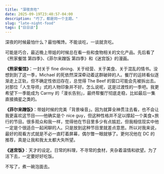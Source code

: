 ```yaml
---
title: "深夜贪吃"
date: 2025-09-19T23:48:57-04:00
description: "巧了，都是同一个主题。"
slug: "late-night-food"
tags: ["日日谈"]
---
```


深夜的时候最怕什么？最怕嘴馋。不能谈吃，一谈就贪吃。

可能是巧合，最近晚上带娃的时候总在看一些和食物相关的文化产品。先后看了《熊家餐馆 第四季》、《菲尔来蹭饭 第四季》和《迷宫饭》的漫画。

**《熊家餐馆》**：一封关于 fine dining、关于经营、关于美食、关于混乱的情书。没想到到了这一季，Michael 的死依然深深牵动着这群破碎的人。餐厅的运转看似逐渐走上正轨，但不确定性依旧存在，总觉得 The Beef 的窗口可能会先被拆出去。对那位「人生导师」式的人物印象并不好。怎么说呢，这是过渡性的一季吧。我更希望下一季能成为 Carmy 的「漫长告别」，最终帮餐厅彻底走稳，比如最后一集直接摘星之类的。

**《菲尔来蹭饭》**：带娃时候的完美「背景噪音」。因为就算全神贯注去看，也不会让我更喜欢这节目——他确实是个 nice guy，但这种性格并不足以撑起一个美食+旅行的节目。很多观众和我一样，觉得他在节目里多少有点尴尬，但我相信现实中他一定是个很适合一起闲聊的人。只是放到这种节目里就差点意思。所以对我来说，最好的观看方式就是不必一直盯着屏幕，偶尔瞥一眼就够了。更何况他在 DC 的推荐，真是让我和我太太都大失所望。

**《迷宫饭》**：天才的设定。日常的料理，不寻常的食材，夹杂着温情和欲望。为了活下去，一定要好好吃饭。

不写了，煮一碗泡面去。
